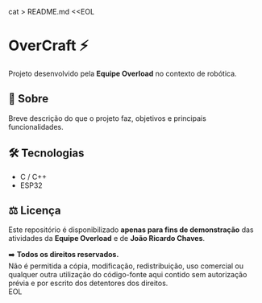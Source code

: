cat > README.md <<EOL
# OverCraft ⚡️

Projeto desenvolvido pela **Equipe Overload** no contexto de robótica.

## 🚀 Sobre
Breve descrição do que o projeto faz, objetivos e principais funcionalidades.

## 🛠️ Tecnologias
- C / C++  
- ESP32 

## ⚖️ Licença
Este repositório é disponibilizado **apenas para fins de demonstração** das atividades da **Equipe Overload** e de **João Ricardo Chaves**.  

➡️ **Todos os direitos reservados.**  
Não é permitida a cópia, modificação, redistribuição, uso comercial ou qualquer outra utilização do código-fonte aqui contido sem autorização prévia e por escrito dos detentores dos direitos.  
EOL
